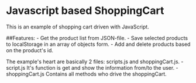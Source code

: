 # Javascript based ShoppingCart

This is an example of shopping cart driven with JavaScript.

##Features:
	- Get the product list from JSON-file.
	- Save selected products to localStorage in an array of objects form.
	- Add and delete products based on the product's id.

The example's heart are basically 2 files: scripts.js and shoppingCart.js.
	- script.js It's function is get and show the information from/to the user.
	- shoppingCart.js Contains all methods who drive the shoppingCart.
